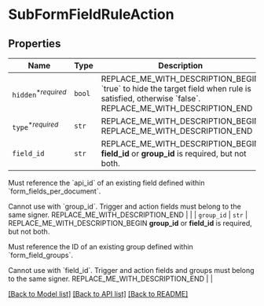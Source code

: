 # SubFormFieldRuleAction



## Properties
Name | Type | Description | Notes
------------ | ------------- | ------------- | -------------
| `hidden`<sup>*_required_</sup> | ```bool``` | REPLACE_ME_WITH_DESCRIPTION_BEGIN &#x60;true&#x60; to hide the target field when rule is satisfied, otherwise &#x60;false&#x60;. REPLACE_ME_WITH_DESCRIPTION_END |  |
| `type`<sup>*_required_</sup> | ```str``` | REPLACE_ME_WITH_DESCRIPTION_BEGIN  REPLACE_ME_WITH_DESCRIPTION_END |  |
| `field_id` | ```str``` | REPLACE_ME_WITH_DESCRIPTION_BEGIN **field_id** or **group_id** is required, but not both.

Must reference the &#x60;api_id&#x60; of an existing field defined within &#x60;form_fields_per_document&#x60;.

Cannot use with &#x60;group_id&#x60;. Trigger and action fields must belong to the same signer. REPLACE_ME_WITH_DESCRIPTION_END |  |
| `group_id` | ```str``` | REPLACE_ME_WITH_DESCRIPTION_BEGIN **group_id** or **field_id** is required, but not both.

Must reference the ID of an existing group defined within &#x60;form_field_groups&#x60;.

Cannot use with &#x60;field_id&#x60;. Trigger and action fields and groups must belong to the same signer. REPLACE_ME_WITH_DESCRIPTION_END |  |

[[Back to Model list]](../README.md#documentation-for-models) [[Back to API list]](../README.md#documentation-for-api-endpoints) [[Back to README]](../README.md)

